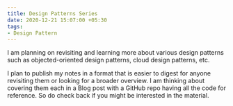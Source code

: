 ```yaml
---
title: Design Patterns Series
date: 2020-12-21 15:07:00 +05:30
tags:
- Design Pattern
---
```


I am planning on revisiting and learning more about various design patterns such as objected-oriented design patterns, cloud design patterns, etc.

I plan to publish my notes in a format that is easier to digest for anyone revisiting them or looking for a broader overview. 
I am thinking about covering them each in a Blog post with a GitHub repo having all the code for reference. So do check back if you might be interested in the material.